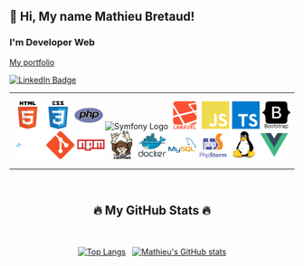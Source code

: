 ##  👋 Hi, My name Mathieu Bretaud!

### I'm Developer Web


<a href="https://portfolio-mathieu-bretaud.vercel.app/">My portfolio</a> 


[![LinkedIn Badge](https://img.shields.io/badge/LinkedIn-Profile-informational?style=for-the-badge&logo=linkedin&logoColor=white&color=0D76A8)](https://www.linkedin.com/in/mathieu-bretaud/) 


<!--
**MathieuBretaud/MathieuBretaud** is a ✨ _special_ ✨ repository because its `README.md` (this file) appears on your GitHub profile.

Here are some ideas to get you started:

- 🔭 I’m currently working on ...
- 🌱 I’m currently learning ...
- 👯 I’m looking to collaborate on ...
- 🤔 I’m looking for help with ...
- 💬 Ask me about ...
- 📫 How to reach me: ...
- 😄 Pronouns: ...
- ⚡ Fun fact: ...
-->
----

<p align="center">
<img src="https://github.com/devicons/devicon/blob/master/icons/html5/html5-original-wordmark.svg" alt="HTML5 Logo" width="50" height="50"/>
<img src="https://github.com/devicons/devicon/blob/master/icons/css3/css3-original-wordmark.svg" alt="CSS3 Logo" width="50" height="50"/>
<img src="https://github.com/devicons/devicon/blob/master/icons/php/php-original.svg" alt="PHP Logo" width="50" height="50"/>
<img src="https://symfony.com/logos/symfony_white_03.png" alt="Symfony Logo" width="50" height="50"/>
<img src="https://github.com/devicons/devicon/blob/master/icons/laravel/laravel-plain-wordmark.svg" alt="Laravel Logo" width="50" height="50"/>
<img src="https://github.com/devicons/devicon/blob/master/icons/javascript/javascript-plain.svg" alt="Javascript Logo" width="50" height="50"/>
<img src="https://github.com/devicons/devicon/blob/master/icons/typescript/typescript-original.svg" alt="Type Logo" width="50" height="50"/>
<img src="https://github.com/devicons/devicon/blob/master/icons/bootstrap/bootstrap-plain-wordmark.svg" alt="Bootstrap Logo" width="50" height="50"/>
<img src="https://github.com/devicons/devicon/blob/master/icons/tailwindcss/tailwindcss-original-wordmark.svg" alt="Bootstrap Logo" width="50" height="50"/>
<img src="https://github.com/devicons/devicon/blob/master/icons/git/git-original.svg" alt="Git Logo" width="50" height="50"/>
<img src="https://github.com/devicons/devicon/blob/master/icons/npm/npm-original-wordmark.svg" alt="Npm Logo" width="50" height="50"/>
<img src="https://github.com/devicons/devicon/blob/master/icons/composer/composer-original.svg" alt="Composer Logo" width="50" height="50"/>
<img src="https://github.com/devicons/devicon/blob/master/icons/docker/docker-original-wordmark.svg" alt="Docker Logo" width="50" height="50"/>
<img src="https://github.com/devicons/devicon/blob/master/icons/mysql/mysql-original-wordmark.svg" alt="MySQL Logo" width="50" height="50"/>
<img src="https://github.com/devicons/devicon/blob/master/icons/phpstorm/phpstorm-original-wordmark.svg" alt="PHPStorm Logo" width="50" height="50"/>
<img src="https://github.com/devicons/devicon/blob/master/icons/linux/linux-original.svg" alt="Linux Logo" width="50" height="50"/>
<img src="https://github.com/devicons/devicon/blob/master/icons/vuejs/vuejs-original.svg" alt="vuejs Logo" width="50" height="50"/>


</p>

----


<p>&nbsp;</p>  

## <p align=center>:fire: My GitHub Stats :fire:</p>

<p>&nbsp;</p>  

<div align="center">

[![Top Langs](https://github-readme-stats-six-mu-22.vercel.app/api/top-langs/?username=MathieuBretaud&layout=donut&hide=html,scss&theme=cobalt&bg_color=202020&title_color=FF5C8A)](https://github.com/anuraghazra/github-readme-stats)  &nbsp;  [![Mathieu's GitHub stats](https://github-readme-stats-six-mu-22.vercel.app/api?username=MathieuBretaud&theme=cobalt&bg_color=202020&text_color=00E0E0&title_color=FF5C8A)](https://github.com/anuraghazra/github-readme-stats)


<p>&nbsp;</p>




 </div>

